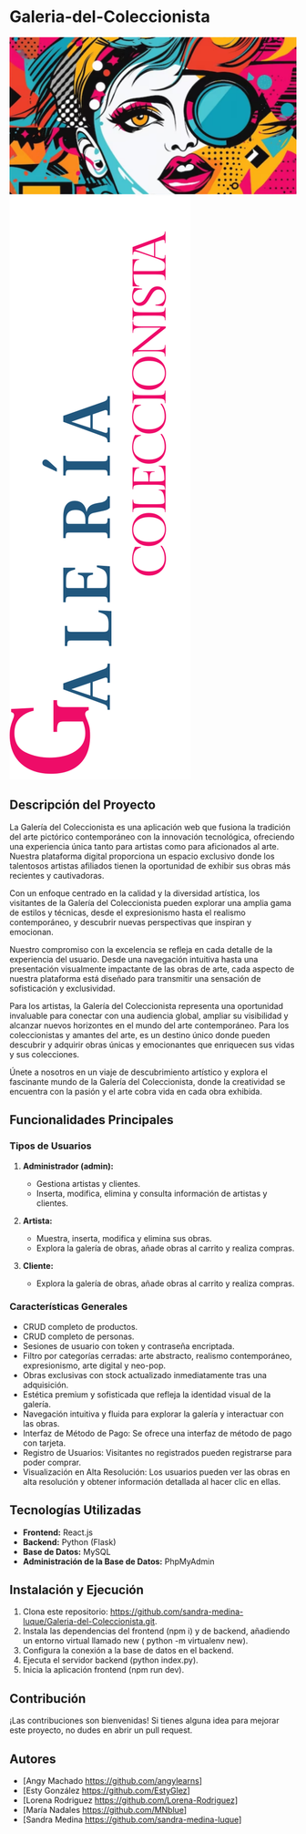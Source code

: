 # Galeria-del-Coleccionista
![Texto galería](./GaleriaColeccionistaFront/src/components/hero/images/imageHero.svg)
![Imagen portada](./GaleriaColeccionistaFront/src/components/hero/images/image2.svg)


## Descripción del Proyecto
La Galería del Coleccionista es una aplicación web que fusiona la tradición del arte pictórico contemporáneo con la innovación tecnológica, ofreciendo una experiencia única tanto para artistas como para aficionados al arte. Nuestra plataforma digital proporciona un espacio exclusivo donde los talentosos artistas afiliados tienen la oportunidad de exhibir sus obras más recientes y cautivadoras.

Con un enfoque centrado en la calidad y la diversidad artística, los visitantes de la Galería del Coleccionista pueden explorar una amplia gama de estilos y técnicas, desde el expresionismo hasta el realismo contemporáneo, y descubrir nuevas perspectivas que inspiran y emocionan.

Nuestro compromiso con la excelencia se refleja en cada detalle de la experiencia del usuario. Desde una navegación intuitiva hasta una presentación visualmente impactante de las obras de arte, cada aspecto de nuestra plataforma está diseñado para transmitir una sensación de sofisticación y exclusividad.

Para los artistas, la Galería del Coleccionista representa una oportunidad invaluable para conectar con una audiencia global, ampliar su visibilidad y alcanzar nuevos horizontes en el mundo del arte contemporáneo. Para los coleccionistas y amantes del arte, es un destino único donde pueden descubrir y adquirir obras únicas y emocionantes que enriquecen sus vidas y sus colecciones.

Únete a nosotros en un viaje de descubrimiento artístico y explora el fascinante mundo de la Galería del Coleccionista, donde la creatividad se encuentra con la pasión y el arte cobra vida en cada obra exhibida.

## Funcionalidades Principales
### Tipos de Usuarios
1. **Administrador (admin):**
   - Gestiona artistas y clientes.
   - Inserta, modifica, elimina y consulta información de artistas y clientes.

2. **Artista:**
   - Muestra, inserta, modifica y elimina sus obras.
   - Explora la galería de obras, añade obras al carrito y realiza compras.

3. **Cliente:**
   - Explora la galería de obras, añade obras al carrito y realiza compras.

### Características Generales
- CRUD completo de productos.
- CRUD completo de personas.
- Sesiones de usuario con token y contraseña encriptada.
- Filtro por categorías cerradas: arte abstracto, realismo contemporáneo, expresionismo, arte digital y neo-pop.
- Obras exclusivas con stock actualizado inmediatamente tras una adquisición.
- Estética premium y sofisticada que refleja la identidad visual de la galería.
- Navegación intuitiva y fluida para explorar la galería y interactuar con las obras.
- Interfaz de Método de Pago: Se ofrece una interfaz de método de pago con tarjeta.
- Registro de Usuarios: Visitantes no registrados pueden registrarse para poder comprar.
- Visualización en Alta Resolución: Los usuarios pueden ver las obras en alta resolución y obtener información detallada al hacer clic en ellas.


## Tecnologías Utilizadas
- **Frontend:** React.js
- **Backend:** Python (Flask)
- **Base de Datos:** MySQL
- **Administración de la Base de Datos:** PhpMyAdmin

## Instalación y Ejecución
1. Clona este repositorio: https://github.com/sandra-medina-luque/Galeria-del-Coleccionista.git.
2. Instala las dependencias del frontend (npm i) y de backend, añadiendo un entorno virtual llamado new ( python -m virtualenv new).
3. Configura la conexión a la base de datos en el backend.
4. Ejecuta el servidor backend (python index.py).
5. Inicia la aplicación frontend (npm run dev).

## Contribución
¡Las contribuciones son bienvenidas! Si tienes alguna idea para mejorar este proyecto, no dudes en abrir un pull request.

## Autores
- [Angy Machado https://github.com/angylearns]
- [Esty González https://github.com/EstyGlez]
- [Lorena Rodriguez https://github.com/Lorena-Rodriguez]
- [María Nadales https://github.com/MNblue]
- [Sandra Medina https://github.com/sandra-medina-luque]



